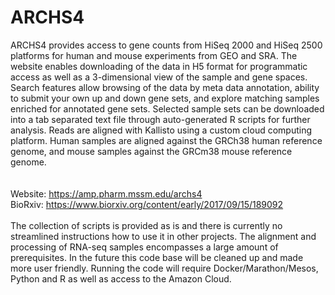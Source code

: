 # ARCHS4

ARCHS4 provides access to gene counts from HiSeq 2000 and HiSeq 2500 platforms for human and mouse experiments from GEO and SRA. The website enables downloading of the data in H5 format for programmatic access as well as a 3-dimensional view of the sample and gene spaces. Search features allow browsing of the data by meta data annotation, ability to submit your own up and down gene sets, and explore matching samples enriched for annotated gene sets. Selected sample sets can be downloaded into a tab separated text file through auto-generated R scripts for further analysis. Reads are aligned with Kallisto using a custom cloud computing platform. Human samples are aligned against the GRCh38 human reference genome, and mouse samples against the GRCm38 mouse reference genome.<br>
<br><br>
Website: <a href="https://amp.pharm.mssm.edu/archs4">https://amp.pharm.mssm.edu/archs4</a><br>
BioRxiv: <a href="https://www.biorxiv.org/content/early/2017/09/15/189092">https://www.biorxiv.org/content/early/2017/09/15/189092</a>
<br><br>
The collection of scripts is provided as is and there is currently no streamlined instructions how to use it in other projects. The alignment and processing of RNA-seq samples encompasses a large amount of prerequisites. In the future this code base will be cleaned up and made more user friendly. Running the code will require Docker/Marathon/Mesos, Python and R as well as access to the Amazon Cloud.
